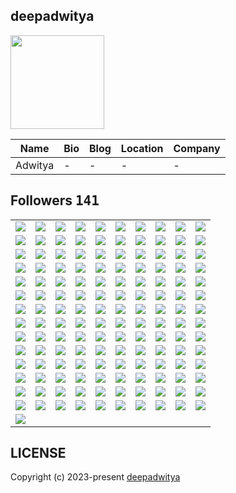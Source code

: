 ## deepadwitya
<img src="https://avatars.githubusercontent.com/u/89625446?v=4" width="150" />

| Name | Bio | Blog | Location | Company |
| -- | -- | -- | -- | -- |
| Adwitya | - | - | - | - |

## Followers <kbd>141</kbd>

<table width="100%">
  <tr width='100%'><td width='10%' align='center'><a href='https://github.com/kenjinote'><img src='https://avatars.githubusercontent.com/u/2605401?v=4' /></a></td><td width='10%' align='center'><a href='https://github.com/Sawi78112'><img src='https://avatars.githubusercontent.com/u/4213074?v=4' /></a></td><td width='10%' align='center'><a href='https://github.com/billyfischbach'><img src='https://avatars.githubusercontent.com/u/5067515?v=4' /></a></td><td width='10%' align='center'><a href='https://github.com/ccbearyeh'><img src='https://avatars.githubusercontent.com/u/5384439?v=4' /></a></td><td width='10%' align='center'><a href='https://github.com/gino2013'><img src='https://avatars.githubusercontent.com/u/5793569?v=4' /></a></td><td width='10%' align='center'><a href='https://github.com/murapadev'><img src='https://avatars.githubusercontent.com/u/10557163?v=4' /></a></td><td width='10%' align='center'><a href='https://github.com/IDouble'><img src='https://avatars.githubusercontent.com/u/18186995?v=4' /></a></td><td width='10%' align='center'><a href='https://github.com/jackccrawford'><img src='https://avatars.githubusercontent.com/u/18580445?v=4' /></a></td><td width='10%' align='center'><a href='https://github.com/djvelimir'><img src='https://avatars.githubusercontent.com/u/20823832?v=4' /></a></td><td width='10%' align='center'><a href='https://github.com/danielmrtnvc'><img src='https://avatars.githubusercontent.com/u/23488585?v=4' /></a></td></tr><tr width='100%'><td width='10%' align='center'><a href='https://github.com/ChariotRed'><img src='https://avatars.githubusercontent.com/u/25374213?v=4' /></a></td><td width='10%' align='center'><a href='https://github.com/visualGravitySense'><img src='https://avatars.githubusercontent.com/u/26278690?v=4' /></a></td><td width='10%' align='center'><a href='https://github.com/sungeer'><img src='https://avatars.githubusercontent.com/u/26924670?v=4' /></a></td><td width='10%' align='center'><a href='https://github.com/jelspace'><img src='https://avatars.githubusercontent.com/u/27209430?v=4' /></a></td><td width='10%' align='center'><a href='https://github.com/ChaudronAlt'><img src='https://avatars.githubusercontent.com/u/32331350?v=4' /></a></td><td width='10%' align='center'><a href='https://github.com/Benjamin-cup'><img src='https://avatars.githubusercontent.com/u/33036584?v=4' /></a></td><td width='10%' align='center'><a href='https://github.com/cashblaze127'><img src='https://avatars.githubusercontent.com/u/33608400?v=4' /></a></td><td width='10%' align='center'><a href='https://github.com/Ideal-Softer'><img src='https://avatars.githubusercontent.com/u/36896525?v=4' /></a></td><td width='10%' align='center'><a href='https://github.com/standardgalactic'><img src='https://avatars.githubusercontent.com/u/43516554?v=4' /></a></td><td width='10%' align='center'><a href='https://github.com/nstrmx'><img src='https://avatars.githubusercontent.com/u/45055549?v=4' /></a></td></tr><tr width='100%'><td width='10%' align='center'><a href='https://github.com/jfullstackdev'><img src='https://avatars.githubusercontent.com/u/47092464?v=4' /></a></td><td width='10%' align='center'><a href='https://github.com/ryo8000'><img src='https://avatars.githubusercontent.com/u/49798519?v=4' /></a></td><td width='10%' align='center'><a href='https://github.com/Tanto123'><img src='https://avatars.githubusercontent.com/u/50182832?v=4' /></a></td><td width='10%' align='center'><a href='https://github.com/emmanuelvelmo'><img src='https://avatars.githubusercontent.com/u/51292782?v=4' /></a></td><td width='10%' align='center'><a href='https://github.com/TuRuSkT11'><img src='https://avatars.githubusercontent.com/u/53394750?v=4' /></a></td><td width='10%' align='center'><a href='https://github.com/kelvinMORURI'><img src='https://avatars.githubusercontent.com/u/54265555?v=4' /></a></td><td width='10%' align='center'><a href='https://github.com/enrique-web'><img src='https://avatars.githubusercontent.com/u/55524309?v=4' /></a></td><td width='10%' align='center'><a href='https://github.com/tm-0430'><img src='https://avatars.githubusercontent.com/u/57335230?v=4' /></a></td><td width='10%' align='center'><a href='https://github.com/bocaletto-luca'><img src='https://avatars.githubusercontent.com/u/58043613?v=4' /></a></td><td width='10%' align='center'><a href='https://github.com/alighasemi889'><img src='https://avatars.githubusercontent.com/u/58810370?v=4' /></a></td></tr><tr width='100%'><td width='10%' align='center'><a href='https://github.com/piobox2001'><img src='https://avatars.githubusercontent.com/u/59704545?v=4' /></a></td><td width='10%' align='center'><a href='https://github.com/manmohanhunjan'><img src='https://avatars.githubusercontent.com/u/71703296?v=4' /></a></td><td width='10%' align='center'><a href='https://github.com/JohnMwendwa'><img src='https://avatars.githubusercontent.com/u/72663882?v=4' /></a></td><td width='10%' align='center'><a href='https://github.com/Zack4DEV'><img src='https://avatars.githubusercontent.com/u/73597675?v=4' /></a></td><td width='10%' align='center'><a href='https://github.com/mbitujames'><img src='https://avatars.githubusercontent.com/u/78168933?v=4' /></a></td><td width='10%' align='center'><a href='https://github.com/AmirulAndalib'><img src='https://avatars.githubusercontent.com/u/86344856?v=4' /></a></td><td width='10%' align='center'><a href='https://github.com/Shinbatsu'><img src='https://avatars.githubusercontent.com/u/87991929?v=4' /></a></td><td width='10%' align='center'><a href='https://github.com/ChanithaAbey'><img src='https://avatars.githubusercontent.com/u/88194333?v=4' /></a></td><td width='10%' align='center'><a href='https://github.com/huytg1007'><img src='https://avatars.githubusercontent.com/u/88336473?v=4' /></a></td><td width='10%' align='center'><a href='https://github.com/mg-e'><img src='https://avatars.githubusercontent.com/u/89415673?v=4' /></a></td></tr><tr width='100%'><td width='10%' align='center'><a href='https://github.com/yuskraft'><img src='https://avatars.githubusercontent.com/u/89844466?v=4' /></a></td><td width='10%' align='center'><a href='https://github.com/Davidevlops'><img src='https://avatars.githubusercontent.com/u/91037972?v=4' /></a></td><td width='10%' align='center'><a href='https://github.com/v-mv'><img src='https://avatars.githubusercontent.com/u/91957475?v=4' /></a></td><td width='10%' align='center'><a href='https://github.com/iam-harshsoni'><img src='https://avatars.githubusercontent.com/u/95012191?v=4' /></a></td><td width='10%' align='center'><a href='https://github.com/Yadavanurag13'><img src='https://avatars.githubusercontent.com/u/95437051?v=4' /></a></td><td width='10%' align='center'><a href='https://github.com/george0st'><img src='https://avatars.githubusercontent.com/u/95856749?v=4' /></a></td><td width='10%' align='center'><a href='https://github.com/Shahir-47'><img src='https://avatars.githubusercontent.com/u/98346408?v=4' /></a></td><td width='10%' align='center'><a href='https://github.com/christian-schw'><img src='https://avatars.githubusercontent.com/u/100429187?v=4' /></a></td><td width='10%' align='center'><a href='https://github.com/oluoko'><img src='https://avatars.githubusercontent.com/u/101041804?v=4' /></a></td><td width='10%' align='center'><a href='https://github.com/md-rifatkhan'><img src='https://avatars.githubusercontent.com/u/102645154?v=4' /></a></td></tr><tr width='100%'><td width='10%' align='center'><a href='https://github.com/bert093'><img src='https://avatars.githubusercontent.com/u/103609643?v=4' /></a></td><td width='10%' align='center'><a href='https://github.com/General-MP'><img src='https://avatars.githubusercontent.com/u/103930078?v=4' /></a></td><td width='10%' align='center'><a href='https://github.com/devimccallion'><img src='https://avatars.githubusercontent.com/u/109635993?v=4' /></a></td><td width='10%' align='center'><a href='https://github.com/Nagdy8888'><img src='https://avatars.githubusercontent.com/u/111529534?v=4' /></a></td><td width='10%' align='center'><a href='https://github.com/DIMFLIX'><img src='https://avatars.githubusercontent.com/u/112165977?v=4' /></a></td><td width='10%' align='center'><a href='https://github.com/bhza'><img src='https://avatars.githubusercontent.com/u/114709419?v=4' /></a></td><td width='10%' align='center'><a href='https://github.com/COSSAVVU'><img src='https://avatars.githubusercontent.com/u/115111295?v=4' /></a></td><td width='10%' align='center'><a href='https://github.com/NicolasVegaQ'><img src='https://avatars.githubusercontent.com/u/116695317?v=4' /></a></td><td width='10%' align='center'><a href='https://github.com/germainelee'><img src='https://avatars.githubusercontent.com/u/118464031?v=4' /></a></td><td width='10%' align='center'><a href='https://github.com/cepseu1'><img src='https://avatars.githubusercontent.com/u/118836783?v=4' /></a></td></tr><tr width='100%'><td width='10%' align='center'><a href='https://github.com/Nirkrolm72650'><img src='https://avatars.githubusercontent.com/u/119167054?v=4' /></a></td><td width='10%' align='center'><a href='https://github.com/keyyone'><img src='https://avatars.githubusercontent.com/u/119262375?v=4' /></a></td><td width='10%' align='center'><a href='https://github.com/FHajid'><img src='https://avatars.githubusercontent.com/u/120089837?v=4' /></a></td><td width='10%' align='center'><a href='https://github.com/DavoudMolaei'><img src='https://avatars.githubusercontent.com/u/121189075?v=4' /></a></td><td width='10%' align='center'><a href='https://github.com/Kirito9910'><img src='https://avatars.githubusercontent.com/u/121258433?v=4' /></a></td><td width='10%' align='center'><a href='https://github.com/MwitiPeter'><img src='https://avatars.githubusercontent.com/u/124337409?v=4' /></a></td><td width='10%' align='center'><a href='https://github.com/GitXpresso'><img src='https://avatars.githubusercontent.com/u/126926699?v=4' /></a></td><td width='10%' align='center'><a href='https://github.com/LINDEX171'><img src='https://avatars.githubusercontent.com/u/129359610?v=4' /></a></td><td width='10%' align='center'><a href='https://github.com/rahmantamim11'><img src='https://avatars.githubusercontent.com/u/130222369?v=4' /></a></td><td width='10%' align='center'><a href='https://github.com/sinha-19'><img src='https://avatars.githubusercontent.com/u/133163978?v=4' /></a></td></tr><tr width='100%'><td width='10%' align='center'><a href='https://github.com/Barsaan'><img src='https://avatars.githubusercontent.com/u/133319297?v=4' /></a></td><td width='10%' align='center'><a href='https://github.com/Willie169'><img src='https://avatars.githubusercontent.com/u/133617026?v=4' /></a></td><td width='10%' align='center'><a href='https://github.com/Kei-K23'><img src='https://avatars.githubusercontent.com/u/134714087?v=4' /></a></td><td width='10%' align='center'><a href='https://github.com/Thapakon-thai'><img src='https://avatars.githubusercontent.com/u/134791817?v=4' /></a></td><td width='10%' align='center'><a href='https://github.com/Laqrabti'><img src='https://avatars.githubusercontent.com/u/137748143?v=4' /></a></td><td width='10%' align='center'><a href='https://github.com/Accercle'><img src='https://avatars.githubusercontent.com/u/138025980?v=4' /></a></td><td width='10%' align='center'><a href='https://github.com/Emmanuel-75'><img src='https://avatars.githubusercontent.com/u/138172078?v=4' /></a></td><td width='10%' align='center'><a href='https://github.com/N1TEB0I'><img src='https://avatars.githubusercontent.com/u/138403094?v=4' /></a></td><td width='10%' align='center'><a href='https://github.com/B2Kumar03'><img src='https://avatars.githubusercontent.com/u/140134657?v=4' /></a></td><td width='10%' align='center'><a href='https://github.com/chi1180'><img src='https://avatars.githubusercontent.com/u/143685104?v=4' /></a></td></tr><tr width='100%'><td width='10%' align='center'><a href='https://github.com/Hotchapu13'><img src='https://avatars.githubusercontent.com/u/144183939?v=4' /></a></td><td width='10%' align='center'><a href='https://github.com/marichu-kt'><img src='https://avatars.githubusercontent.com/u/145447256?v=4' /></a></td><td width='10%' align='center'><a href='https://github.com/KartofelnKatze'><img src='https://avatars.githubusercontent.com/u/145869394?v=4' /></a></td><td width='10%' align='center'><a href='https://github.com/codewithdhruba01'><img src='https://avatars.githubusercontent.com/u/146111647?v=4' /></a></td><td width='10%' align='center'><a href='https://github.com/bravonokoth'><img src='https://avatars.githubusercontent.com/u/147088472?v=4' /></a></td><td width='10%' align='center'><a href='https://github.com/KevinBagasSaputra'><img src='https://avatars.githubusercontent.com/u/149292645?v=4' /></a></td><td width='10%' align='center'><a href='https://github.com/jatin0670'><img src='https://avatars.githubusercontent.com/u/150318219?v=4' /></a></td><td width='10%' align='center'><a href='https://github.com/thelabmde'><img src='https://avatars.githubusercontent.com/u/161765219?v=4' /></a></td><td width='10%' align='center'><a href='https://github.com/BhagwaniVishi'><img src='https://avatars.githubusercontent.com/u/162348077?v=4' /></a></td><td width='10%' align='center'><a href='https://github.com/yyle88'><img src='https://avatars.githubusercontent.com/u/162403837?v=4' /></a></td></tr><tr width='100%'><td width='10%' align='center'><a href='https://github.com/0joseDark'><img src='https://avatars.githubusercontent.com/u/162716366?v=4' /></a></td><td width='10%' align='center'><a href='https://github.com/nwrabz'><img src='https://avatars.githubusercontent.com/u/162750257?v=4' /></a></td><td width='10%' align='center'><a href='https://github.com/vikram-singh9'><img src='https://avatars.githubusercontent.com/u/163000375?v=4' /></a></td><td width='10%' align='center'><a href='https://github.com/HARRY5D'><img src='https://avatars.githubusercontent.com/u/163107332?v=4' /></a></td><td width='10%' align='center'><a href='https://github.com/aridepai17'><img src='https://avatars.githubusercontent.com/u/163564671?v=4' /></a></td><td width='10%' align='center'><a href='https://github.com/PlusUltraCode'><img src='https://avatars.githubusercontent.com/u/164465431?v=4' /></a></td><td width='10%' align='center'><a href='https://github.com/LWG13'><img src='https://avatars.githubusercontent.com/u/164619164?v=4' /></a></td><td width='10%' align='center'><a href='https://github.com/bhagyeshsp'><img src='https://avatars.githubusercontent.com/u/165566941?v=4' /></a></td><td width='10%' align='center'><a href='https://github.com/Brandon-CODE-SVG'><img src='https://avatars.githubusercontent.com/u/172068640?v=4' /></a></td><td width='10%' align='center'><a href='https://github.com/iisavzxie'><img src='https://avatars.githubusercontent.com/u/172165024?v=4' /></a></td></tr><tr width='100%'><td width='10%' align='center'><a href='https://github.com/JawherKl'><img src='https://avatars.githubusercontent.com/u/174592810?v=4' /></a></td><td width='10%' align='center'><a href='https://github.com/Keshav-tech31'><img src='https://avatars.githubusercontent.com/u/175376260?v=4' /></a></td><td width='10%' align='center'><a href='https://github.com/aannuuujj'><img src='https://avatars.githubusercontent.com/u/175406785?v=4' /></a></td><td width='10%' align='center'><a href='https://github.com/Thesmitmungara'><img src='https://avatars.githubusercontent.com/u/177387669?v=4' /></a></td><td width='10%' align='center'><a href='https://github.com/nikhilpatidar01'><img src='https://avatars.githubusercontent.com/u/178185613?v=4' /></a></td><td width='10%' align='center'><a href='https://github.com/MarcoA-Pozol'><img src='https://avatars.githubusercontent.com/u/178321931?v=4' /></a></td><td width='10%' align='center'><a href='https://github.com/mbahomaid'><img src='https://avatars.githubusercontent.com/u/178747862?v=4' /></a></td><td width='10%' align='center'><a href='https://github.com/Govindgurjar930'><img src='https://avatars.githubusercontent.com/u/180566992?v=4' /></a></td><td width='10%' align='center'><a href='https://github.com/Felix-Web-Dev'><img src='https://avatars.githubusercontent.com/u/180760153?v=4' /></a></td><td width='10%' align='center'><a href='https://github.com/mi6paulino'><img src='https://avatars.githubusercontent.com/u/181088958?v=4' /></a></td></tr><tr width='100%'><td width='10%' align='center'><a href='https://github.com/chirsdav'><img src='https://avatars.githubusercontent.com/u/181616529?v=4' /></a></td><td width='10%' align='center'><a href='https://github.com/Nahid837'><img src='https://avatars.githubusercontent.com/u/182810921?v=4' /></a></td><td width='10%' align='center'><a href='https://github.com/galaxydev24'><img src='https://avatars.githubusercontent.com/u/183096049?v=4' /></a></td><td width='10%' align='center'><a href='https://github.com/1JosephR'><img src='https://avatars.githubusercontent.com/u/185217691?v=4' /></a></td><td width='10%' align='center'><a href='https://github.com/Theusalmd'><img src='https://avatars.githubusercontent.com/u/185742163?v=4' /></a></td><td width='10%' align='center'><a href='https://github.com/MdShawonForazi'><img src='https://avatars.githubusercontent.com/u/185961339?v=4' /></a></td><td width='10%' align='center'><a href='https://github.com/Sudoharry'><img src='https://avatars.githubusercontent.com/u/186198845?v=4' /></a></td><td width='10%' align='center'><a href='https://github.com/DezNyuh'><img src='https://avatars.githubusercontent.com/u/186508113?v=4' /></a></td><td width='10%' align='center'><a href='https://github.com/Dennis-J-Carroll'><img src='https://avatars.githubusercontent.com/u/187203788?v=4' /></a></td><td width='10%' align='center'><a href='https://github.com/Cyborn-Cshot'><img src='https://avatars.githubusercontent.com/u/187529915?v=4' /></a></td></tr><tr width='100%'><td width='10%' align='center'><a href='https://github.com/Unfathomable-08'><img src='https://avatars.githubusercontent.com/u/188040617?v=4' /></a></td><td width='10%' align='center'><a href='https://github.com/itsokayyybro'><img src='https://avatars.githubusercontent.com/u/188339131?v=4' /></a></td><td width='10%' align='center'><a href='https://github.com/alisongbs'><img src='https://avatars.githubusercontent.com/u/188419195?v=4' /></a></td><td width='10%' align='center'><a href='https://github.com/zerod0t'><img src='https://avatars.githubusercontent.com/u/188635472?v=4' /></a></td><td width='10%' align='center'><a href='https://github.com/siddhantshukla108'><img src='https://avatars.githubusercontent.com/u/191824558?v=4' /></a></td><td width='10%' align='center'><a href='https://github.com/LinuxJS'><img src='https://avatars.githubusercontent.com/u/193270912?v=4' /></a></td><td width='10%' align='center'><a href='https://github.com/techEdge3030'><img src='https://avatars.githubusercontent.com/u/198786079?v=4' /></a></td><td width='10%' align='center'><a href='https://github.com/MohamedAhmed-SUT'><img src='https://avatars.githubusercontent.com/u/200943539?v=4' /></a></td><td width='10%' align='center'><a href='https://github.com/skyworth-web'><img src='https://avatars.githubusercontent.com/u/201231771?v=4' /></a></td><td width='10%' align='center'><a href='https://github.com/d3v1sh'><img src='https://avatars.githubusercontent.com/u/206030926?v=4' /></a></td></tr><tr width='100%'><td width='10%' align='center'><a href='https://github.com/yosuke-kuroki'><img src='https://avatars.githubusercontent.com/u/206260453?v=4' /></a></td><td width='10%' align='center'><a href='https://github.com/nelbetancur'><img src='https://avatars.githubusercontent.com/u/207216445?v=4' /></a></td><td width='10%' align='center'><a href='https://github.com/Cboy220'><img src='https://avatars.githubusercontent.com/u/208152663?v=4' /></a></td><td width='10%' align='center'><a href='https://github.com/Lyne6666'><img src='https://avatars.githubusercontent.com/u/210183111?v=4' /></a></td><td width='10%' align='center'><a href='https://github.com/nafiul-afk'><img src='https://avatars.githubusercontent.com/u/210251627?v=4' /></a></td><td width='10%' align='center'><a href='https://github.com/reh147147'><img src='https://avatars.githubusercontent.com/u/213421030?v=4' /></a></td><td width='10%' align='center'><a href='https://github.com/rosem-coder'><img src='https://avatars.githubusercontent.com/u/215123728?v=4' /></a></td><td width='10%' align='center'><a href='https://github.com/XO-Roham'><img src='https://avatars.githubusercontent.com/u/215386857?v=4' /></a></td><td width='10%' align='center'><a href='https://github.com/islajr01'><img src='https://avatars.githubusercontent.com/u/215477071?v=4' /></a></td><td width='10%' align='center'><a href='https://github.com/lucaboca82'><img src='https://avatars.githubusercontent.com/u/215742493?v=4' /></a></td></tr><tr width='100%'><td width='10%' align='center'><a href='https://github.com/elek80s'><img src='https://avatars.githubusercontent.com/u/216082151?v=4' /></a></td>
</table>

## LICENSE
Copyright (c) 2023-present [deepadwitya](https://github.com/deepadwitya)
